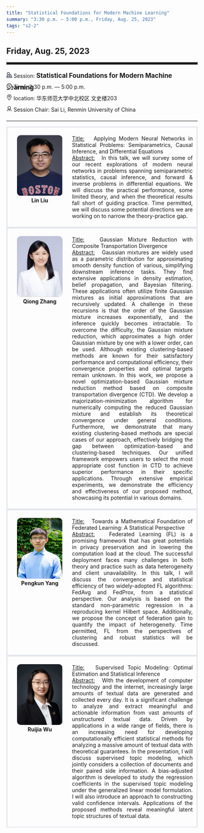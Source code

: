 ```yaml
---
title: "Statistical Foundations for Modern Machine Learning"
summary: "3:30 p.m. — 5:00 p.m., Friday, Aug. 25, 2023"
tags: "s2-2"
---
```


Friday, Aug. 25, 2023
------


<hr style="border: 0; border-top: 5px solid;">

<div class="tip">
    <img class="icon" src="/icon/yanjiang.png" />
    Session: <span class="font-bold" style="font-size:120%">Statistical Foundations for Modern Machine Learning</span>
</div>

<div class="tip">
    <img class="icon" src="/icon/shizhong.png" />
    Time: 3:30 p.m. — 5:00 p.m.
</div>
<div class="tip">
    <img class="icon" src="/icon/didian.png" />
    location: 华东师范大学中北校区 文史楼203
</div>


<div class="tip">
    <img class="icon" src="/icon/lingdao.png" />
    Session Chair: Sai Li, Renmin University of China
</div>


________________________________________

<div class="row">
    <div class="left">
        <img src="/images/liulin.png" class="avatar" />
        <div class="font-small font-bold">
            <a>
                Lin Liu
            </a>
        </div>
    </div>
    <div class="right">
        <div class="font-small">
            <u>Title:</u> &nbsp;
            Applying Modern Neural Networks in Statistical Problems: Semiparametrics, Causal Inference, and Differential Equations
        </div>
        <div class="content font-small">
            <u>Abstract:</u> &nbsp;
            In this talk, we will survey some of our recent explorations of modern neural networks in problems spanning semiparametric statistics, causal inference, and forward & inverse problems in differential equations. We will discuss the practical performance, some limited theory, and when the theoretical results fall short of guiding practice. Time permitted, we will discuss some potential directions we are working on to narrow the theory-practice gap.
        </div>
    </div>
</div>

<div class="row">
    <div class="left">
        <img src="/images/zhangqiong.png" class="avatar" />
        <div class="font-small font-bold">
            <a>
                Qiong Zhang
            </a>
        </div>
    </div>
    <div class="right">
        <div class="font-small">
            <u>Title:</u> &nbsp;
            Gaussian Mixture Reduction with Composite Transportation Divergence
        </div>
        <div class="content font-small">
            <u>Abstract:</u> &nbsp;
            Gaussian mixtures are widely used as a parametric distribution for approximating smooth density function of various, simplifying downstream inference tasks. They find extensive applications in density estimation, belief propagation, and Bayesian filtering. These applications often utilize finite Gaussian mixtures as initial approximations that are recursively updated. A challenge in these recursions is that the order of the Gaussian mixture increases exponentially, and the inference quickly becomes intractable. To overcome the difficulty, the Gaussian mixture reduction, which approximates a high order Gaussian mixture by one with a lower order, can be used. Although existing clustering-based methods are known for their satisfactory performance and computational efficiency, their convergence properties and optimal targets remain unknown. In this work, we propose a novel optimization-based Gaussian mixture reduction method based on composite transportation divergence (CTD). We develop a majorization-minimization algorithm for numerically computing the reduced Gaussian mixture and establish its theoretical convergence under general conditions. Furthermore, we demonstrate that many existing clustering-based methods are special cases of our approach, effectively bridging the gap between optimization-based and clustering-based techniques. Our unified framework empowers users to select the most appropriate cost function in CTD to achieve superior performance in their specific applications. Through extensive empirical experiments, we demonstrate the efficiency and effectiveness of our proposed method, showcasing its potential in various domains.
        </div>
    </div>
</div>

<div class="row">
    <div class="left">
        <img src="/images/pengkun.png" class="avatar" />
        <div class="font-small font-bold">
            <a>
                Pengkun Yang
            </a>
        </div>
    </div>
    <div class="right">
        <div class="font-small">
            <u>Title:</u> &nbsp;
            Towards a Mathematical Foundation of Federated Learning: A Statistical Perspective
        </div>
        <div class="content font-small">
            <u>Abstract:</u> &nbsp;
            Federated Learning (FL) is a promising framework that has great potentials in privacy preservation and in lowering the computation load at the cloud. The successful deployment faces many challenges in both theory and practice such as data heterogeneity and client unavailability. In this talk, I will discuss the convergence and statistical efficiency of two widely-adopted FL algorithms: FedAvg and FedProx, from a statistical perspective. Our analysis is based on the standard non-parametric regression in a reproducing kernel Hilbert space. Additionally, we propose the concept of federation gain to quantify the impact of heterogeneity. Time permitted, FL from the perspectives of clustering and robust statistics will be discussed. 
        </div>
    </div>
</div>

<div class="row">
    <div class="left">
        <img src="/images/ruijia.png" class="avatar" />
        <div class="font-small font-bold">
            <a>
                Ruijia Wu
            </a>
        </div>
    </div>
    <div class="right">
        <div class="font-small">
            <u>Title:</u> &nbsp;
            Supervised Topic Modeling: Optimal Estimation and Statistical Inference
        </div>
        <div class="content font-small">
            <u>Abstract:</u> &nbsp;
            With the development of computer technology and the internet, increasingly large amounts of textual data are generated and collected every day. It is a significant challenge to analyze and extract meaningful and actionable information from vast amounts of unstructured textual data. Driven by applications in a wide range of fields, there is an increasing need for developing computationally efficient statistical methods for analyzing a massive amount of textual data with theoretical guarantees. In the presentation, I will discuss supervised topic modeling, which jointly considers a collection of documents and their paired side information. A bias-adjusted algorithm is developed to study the regression coefficients in the supervised topic modeling under the generalized linear model formulation. I will also introduce an approach to constructing valid confidence intervals. Applications of the proposed methods reveal meaningful latent topic structures of textual data. 
        </div>
    </div>
</div>

<style>

.tip {
    height: 30px;
    line-height: 30px;
}

.icon {
    width: 15px;
}

.row {
    padding: 10px; 
    height: auto; 
    border-bottom-width: 2px; 
    border-style: solid; 
    border-color: #E4E7ED; 
    padding-bottom: 20px; 
    padding-top: 20px;
    display: flex; 
    text-align: justify;
}

.left {
    min-width: 150px !important;
    text-align: center;
}

.avatar {
    width: 120px;
    height: 160px;
    max-width: 100%;
    border-radius: 10px;
}

.right {
    margin-left: 10px; 
    max-width: 80%;
}


.font-small {
    /* font-size: 16px; */
}

.font-bold {
    font-weight: bold;
}
</style>